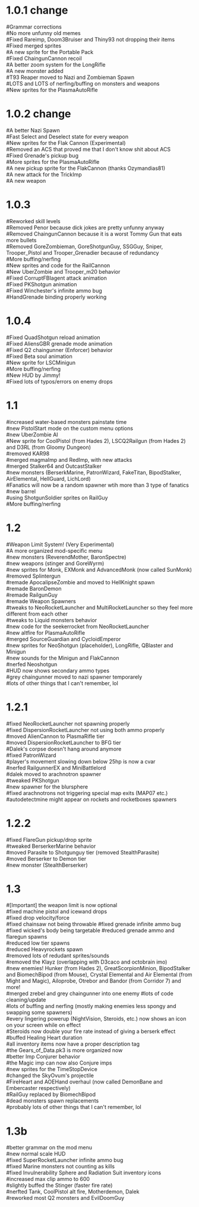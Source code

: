1.0.1 change
=====
#Grammar corrections  
#No more unfunny old memes  
#Fixed Rareimp, Doom3Bruiser and Thiny93 not dropping their items  
#Fixed merged sprites  
#A new sprite for the Portable Pack  
#Fixed ChaingunCannon recoil  
#A better zoom system for the LongRifle  
#A new monster added  
#T93 Reaper moved to Nazi and Zombieman Spawn  
#LOTS and LOTS of nerfing/buffing on monsters and weapons  
#New sprites for the PlasmaAutoRifle  

1.0.2 change
=====
#A better Nazi Spawn  
#Fast Select and Deselect state for every weapon  
#New sprites for the Flak Cannon (Experimental)  
#Removed an ACS that proved me that I don't know shit about ACS  
#Fixed Grenade's pickup bug  
#More sprites for the PlasmaAutoRifle  
#A new pickup sprite for the FlakCannon (thanks Ozymandias81)  
#A new attack for the TrickImp  
#A new weapon  

1.0.3
=====
#Reworked skill levels  
#Removed Penor because dick jokes are pretty unfunny anyway  
#Removed ChaingunCannon because it is a worst Tommy Gun that eats more bullets  
#Removed GoreZombieman, GoreShotgunGuy, SSGGuy, Sniper, Trooper_Pistol and Trooper_Grenadier because of redundancy  
#More buffing/nerfing  
#New sprites and code for the RailCannon  
#New UberZombie and Trooper_m20 behavior  
#Fixed CorruptFBIagent attack animation  
#Fixed PKShotgun animation  
#Fixed Winchester's infinite ammo bug  
#HandGrenade binding properly working  

1.0.4
=====
#Fixed QuadShotgun reload animation  
#Fixed AliensGBR grenade mode animation  
#Fixed Q2 chaingunner (Enforcer) behavior  
#Fixed Beta soul animation  
#New sprite for LSCMinigun  
#More buffing/nerfing  
#New HUD by Jimmy!  
#Fixed lots of typos/errors on enemy drops  

1.1
=====
#increased water-based monsters painstate time  
#new PistolStart mode on the custom menu options  
#new UberZombie AI  
#New sprite for CoolPistol (from Hades 2), LSCQ2Railgun (from Hades 2) and D3RL (from Gloomy Dungeon)  
#removed KAR98  
#merged magmaImp and RedImp, with new attacks  
#merged Stalker64 and OutcastStalker  
#new monsters (BerserkMarine, PatronWizard, FakeTitan, BipodStalker, AirElemental, HellGuard, LichLord)  
#Fanatics will now be a random spawner wtih more than 3 type of fanatics  
#new barrel  
#using ShotgunSoldier sprites on RailGuy  
#More buffing/nerfing  

1.2
=====
#Weapon Limit System! (Very Experimental)  
#A more organized mod-specific menu  
#new monsters (ReverendMother, BaronSpectre)  
#new weapons (stinger and GoreWyrm)  
#new sprites for Monk, EXMonk and AdvancedMonk (now called SunMonk)  
#removed Splintergun  
#remade ApocalipseZombie and moved to HellKnight spawn  
#remade BaronDemon  
#remade RailgunGuy  
#remade Weapon Spawners  
#tweaks to NeoRocketLauncher and MultiRocketLauncher so they feel more different from each other  
#tweaks to Liquid monsters behavior  
#new code for the seekerrocket from NeoRocketLauncher  
#new altfire for PlasmaAutoRifle  
#merged SourceGuardian and CycloidEmperor  
#new sprites for NeoShotgun (placeholder), LongRifle, QBlaster and Minigun  
#new sounds for the Minigun and FlakCannon  
#nerfed Neoshotgun  
#HUD now shows secondary ammo types  
#grey chaingunner moved to nazi spawner temporarely  
#lots of other things that I can't remember, lol  

1.2.1
=====
#fixed NeoRocketLauncher not spawning properly  
#fixed DispersionRocketLauncher not using both ammo properly  
#moved AlienCannon to PlasmaRifle tier  
#moved DispersionRocketLauncher to BFG tier  
#Dalek's corpse doesn't hang around anymore  
#fixed PatronWizard  
#player's movement slowing down below 25hp is now a cvar  
#nerfed RailgunnerEX and MiniBattlelord  
#dalek moved to arachnotron spawner  
#tweaked PKShotgun  
#new spawner for the blursphere  
#fixed arachnotrons not triggering special map exits (MAP07 etc.)  
#autodetectmine might appear on rockets and rocketboxes spawners  

1.2.2
=====
#fixed FlareGun pickup/drop sprite  
#tweaked BerserkerMarine behavior  
#moved Parasite to Shotgunguy tier (removed StealthParasite)  
#moved Berserker to Demon tier  
#new monster (StealthBerserker)  

1.3
=====
#[Important] the weapon limit is now optional  
#fixed machine pistol and icewand drops  
#fixed drop velocity/force  
#fixed chainsaw not being throwable 
#fixed grenade infinite ammo bug
#fixed wicked's body being targetable
#reduced grenade ammo and flaregun spawns  
#reduced low tier spawns  
#reduced Heavyrockets spawn  
#removed lots of redudant sprites/sounds  
#removed the Klayz (overlapping with D3caco and octobrain imo)  
#new enemies! Hunker (from Hades 2), GreatScorpionMinion, BipodStalker and BiomechBipod (from Mouse), Crystal Elemental and Air Elemental (from Might and Magic), Ailoprobe, Otrebor and Bandor (from Corridor 7) and more!  
#merged zrebel and grey chaingunner into one enemy
#lots of code cleaning/update  
#lots of buffing and nerfing (mostly making enemies less spongy and swapping some spawners)  
#every lingering powerup (NightVision, Steroids, etc.) now shows an icon on your screen while on effect  
#Steroids now double your fire rate instead of giving a berserk effect  
#buffed Healing Heart duration  
#all inventory items now have a proper description tag  
#the Gears_of_Data.pk3 is more organized now  
#better Imp Conjurer behavior  
#the Magic imp can now also Conjure imps  
#new sprites for the TimeStopDevice  
#changed the SkyOvum's projectile  
#FireHeart and AOEHand overhaul (now called DemonBane and Embercaster respectively)  
#RailGuy replaced by BiomechBipod  
#dead monsters spawn replacements  
#probably lots of other things that I can't remember, lol  

1.3b
=====
#better grammar on the mod menu  
#new normal scale HUD  
#fixed SuperRocketLauncher infinite ammo bug  
#fixed Marine monsters not counting as kills  
#fixed Invulnerability Sphere and Radiation Suit inventory icons  
#increased max clip ammo to 600  
#slightly buffed the Stinger (faster fire rate)  
#nerfted Tank, CoolPistol alt fire, Motherdemon, Dalek  
#reworked most Q2 monsters and EvilDoomGuy  
